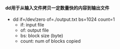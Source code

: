 #### dd用于从输入文件拷贝一定数量快的内容到输出文件
* dd if=/dev/zero of=./output.txt bs=1024 count=1
    * if: input file
    * of: output file
    * bs: block size (byte)
    * count: num of blocks copied 